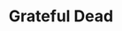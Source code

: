 ---
title: "Grateful Dead"
artist: "dead"
permalink: /projects/graphics/covers/dead
layout: "bootleg-covers"
excerpt: "Covers for Grateful Dead Tapes"
header:
  overlay_image: /assets/img/graphics/bootleg-covers/artists/gd.jpg
  teaser: /assets/img/graphics/bootleg-covers/artists/gd.jpg
years:
 - 1971
 - 1974
 - 1978
 - 1980
 - 1989
 - 1990
---